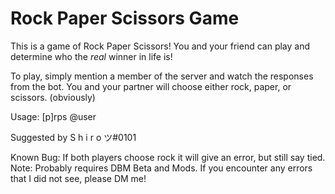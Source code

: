 # Rock Paper Scissors Game
This is a game of Rock Paper Scissors! You and your friend can play and determine who the _real_ winner in life is!

To play, simply mention a member of the server and watch the responses from the bot. You and your partner will choose either rock, paper, or scissors. (obviously)

Usage: [p]rps @user

Suggested by S h i r o ツ#0101

Known Bug: If both players choose rock it will give an error, but still say tied.
Note: Probably requires DBM Beta and Mods.
If you encounter any errors that I did not see, please DM me!
